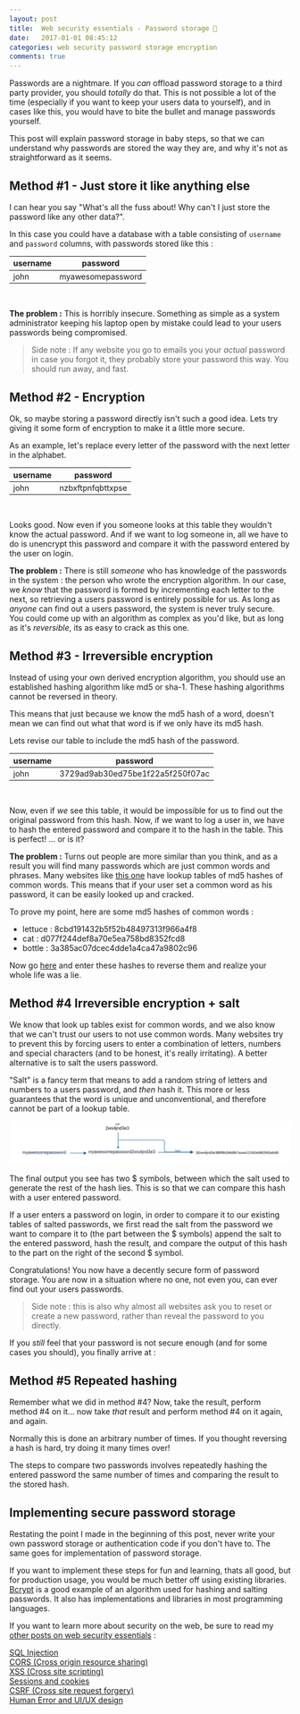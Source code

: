 ```yaml
---
layout: post
title:  Web security essentials - Password storage 🔑
date:   2017-01-01 08:45:12
categories: web security password storage encryption
comments: true
---
```


Passwords are a nightmare. If you _can_ offload password storage to a third party provider, you should _totally_ do that. This is not possible a lot of the time (especially if you want to keep your users data to yourself), and in cases like this, you would have to bite the bullet and manage passwords yourself.

This post will explain password storage in baby steps, so that we can understand why passwords are stored the way they are, and why it's not as straightforward as it seems.

<!-- more -->

## Method #1 - Just store it like anything else

I can hear you say "What's all the fuss about! Why can't I just store the password like any other data?".

In this case you could have a database with a table consisting of `username` and `password` columns, with passwords stored like this :

| username | password          |
| -------- | ----------------- |
| john     | myawesomepassword |

<br/>

**The problem :** This is horribly insecure. Something as simple as a system administrator keeping his laptop open by mistake could lead to your users passwords being compromised.

> Side note : If any website you go to emails you your _actual_ password in case you forgot it, they probably store your password this way. You should run away, and fast.

## Method #2 - Encryption

Ok, so maybe storing a password directly isn't such a good idea. Lets try giving it some form of encryption to make it a little more secure.

As an example, let's replace every letter of the password with the next letter in the alphabet.

| username | password          |
| -------- | ----------------- |
| john     | nzbxftpnfqbttxpse |

<br/>

Looks good. Now even if you someone looks at this table they wouldn't know the actual password. And if we want to log someone in, all we have to do is unencrypt this password and compare it with the password entered by the user on login.

**The problem :** There is still _someone_ who has knowledge of the passwords in the system : the person who wrote the encryption algorithm. In our case, we _know_ that the password is formed by incrementing each letter to the next, so retrieving a users password is entirely possible for us. As long as _anyone_ can find out a users password, the system is never truly secure. You could come up with an algorithm as complex as you'd like, but as long as it's _reversible_, its as easy to crack as this one.

## Method #3 - Irreversible encryption

Instead of using your own derived encryption algorithm, you should use an established hashing algorithm like md5 or sha-1. These hashing algorithms cannot be reversed in theory.

This means that just because we know the md5 hash of a word, doesn't mean we can find out what that word is if we only have its md5 hash.

Lets revise our table to include the md5 hash of the password.

| username | password                         |
| -------- | -------------------------------- |
| john     | 3729ad9ab30ed75be1f22a5f250f07ac |

<br/>

Now, even if _we_ see this table, it would be impossible for us to find out the original password from this hash. Now, if we want to log a user in, we have to hash the entered password and compare it to the hash in the table. This is perfect! ... or is it?

**The problem :** Turns out people are more similar than you think, and as a result you will find many passwords which are just common words and phrases. Many websites like [this one](http://md5.gromweb.com/) have lookup tables of md5 hashes of common words. This means that if your user set a common word as his password, it can be easily looked up and cracked.

To prove my point, here are some md5 hashes of common words :

- lettuce : 8cbd191432b5f52b48497313f966a4f8
- cat : d077f244def8a70e5ea758bd8352fcd8
- bottle : 3a385ac07dcec4dde1a4ca47a9802c96

Now go [here](http://md5.gromweb.com/) and enter these hashes to reverse them and realize your whole life was a lie.

## Method #4 Irreversible encryption + salt

We know that look up tables exist for common words, and we also know that we can't trust our users to not use common words. Many websites try to prevent this by forcing users to enter a combination of letters, numbers and special characters (and to be honest, it's really irritating). A better alternative is to salt the users password.

"Salt" is a fancy term that means to add a random string of letters and numbers to a users password, and _then_ hash it. This more or less guarantees that the word is unique and unconventional, and therefore cannot be part of a lookup table.

![salt](../../images/web-security-essentials/password-salt-chart.svg)

The final output you see has two $ symbols, between which the salt used to generate the rest of the hash lies. This is so that we can compare this hash with a user entered password.

If a user enters a password on login, in order to compare it to our existing tables of salted passwords, we first read the salt from the password we want to compare it to (the part between the $ symbols) append the salt to the entered password, hash the result, and compare the output of this hash to the part on the right of the second $ symbol.

Congratulations! You now have a decently secure form of password storage. You are now in a situation where no one, not even you, can ever find out your users passwords.

> Side note : this is also why almost all websites ask you to reset or create a new password, rather than reveal the password to you directly.

If you _still_ feel that your password is not secure enough (and for some cases you should), you finally arrive at :

## Method #5 Repeated hashing

Remember what we did in method #4? Now, take the result, perform method #4 on it... now take _that_ result and perform method #4 on it again, and again.

Normally this is done an arbitrary number of times. If you thought reversing a hash is hard, try doing it many times over!

The steps to compare two passwords involves repeatedly hashing the entered password the same number of times and comparing the result to the stored hash.

## Implementing secure password storage

Restating the point I made in the beginning of this post, never write your own password storage or authentication code if you don't have to. The same goes for implementation of password storage.

If you want to implement these steps for fun and learning, thats all good, but for production usage, you would be much better off using existing libraries. [Bcrypt](https://en.wikipedia.org/wiki/Bcrypt) is a good example of an algorithm used for hashing and salting passwords. It also has implementations and libraries in most programming languages.

If you want to learn more about security on the web, be sure to read my [other posts on web security essentials](/blog/2017/01/16/web-security-essentials/) :

[SQL Injection](/blog/2016/11/24/what-is-sql-injection/)  
[CORS (Cross origin resource sharing)](/blog/2016/12/21/web-security-cors/)  
[XSS (Cross site scripting)](/blog/2016/11/24/web-security-xss/)  
[Sessions and cookies](/blog/2017/01/08/web-security-session-cookies/)  
[CSRF (Cross site request forgery)](/blog/2017/01/14/web-security-cross-site-request-forgery/)  
[Human Error and UI/UX design](/blog/2017/01/14/web-security-human-error/)
